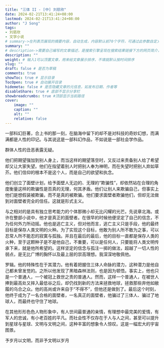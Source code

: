 ```yaml
---
title: "三体 II - [中] 刘慈欣"
date: 2024-02-21T13:41:24+08:00
lastmod: 2024-02-21T13:41:24+08:00
author: "J Song"
tags:
- 刘慈欣
- 文学小说
# summary->在列表页展现的摘要内容，自动生成，内容默认前70个字符，可通过此参数自定义，一般无需专门设置
summary: ""
# description->需要自己编写的文章描述，是搜索引擎呈现在搜索结果链接下方的网页简介，建议设置
description: ""
weight: # 输入1可以顶置文章，用来给文章展示排序，不填就默认按时间排序
slug: ""
draft: false # 是否为草稿
comments: true
showToc: true # 显示目录
TocOpen: true # 自动展开目录
hidemeta: false # 是否隐藏文章的元信息，如发布日期、作者等
disableShare: true # 底部不显示分享栏
showbreadcrumbs: true #顶部显示当前路径
cover:
    image: ""
    caption: ""
    alt: ""
    relative: false
---
```


一部科幻巨著，合上书的那一刻，在脑海中留下的却不是对科技的奇妙幻想，而满满都是人性的印记。与其说这是一部科幻作品，不如说是一部社会学作品。

群体人性的丑恶表露无疑。

他们把期望强加到别人身上，而当这样的期望落空时，又反过来责备别人给了希望却又让大家失望。他们在指望着别人时把别人奉为神明，而在失望时把别人弃如草芥。他们信仰的根本不是这个人，而是自己的欲望和执念。

他们创立了面壁计划，给予面壁人无边的、无理的“欺骗性”，却依然站在合理的角度衡量这样的欺骗性是否真的无理，何其矛盾。他们让别人来欺骗自己，但事实上他们是想假装被欺骗，而不是真的被欺骗。他们要求面壁者欺骗他们，但却无法做到对面壁者完全的信任。这就是形式主义。

与之相对的是具有独立思考能力的个体那微小却无比闪耀的光芒。先说章北海。或许在整部小说中，他才是真正的面壁者。在很早的时候他便坚定了自己的信念，不为任何外力所动摇。他也是逃亡主义，但对他而言，逃亡主义只是手段，他的最终目标是保存人类文明的火种。为了实现这个目标，他敢为别人所不敢为之事，可以忍常人所不能忍的寂寞与孤独。并且在最后的最后，他的目标一直都是保存人类的火种，至于这颗种子是不是他自己，不重要，可以是任何人，只要能将人类文明传承下来，就是他所希望的。这样坚定的信念与孤注一掷的做法，超越了一切人性的弱点，是无比广博的胸怀以及最上层的崇高理想。我深深地敬佩他。

罗辑。他的特殊性在于其潜力。他有着把握住三体人命脉的潜力，这种潜力是他自己都未曾发觉的。之所以他发现了黑暗森林法则，也是因为顿悟。事实上，他也只是一个普通人，一个被冠上救世之责的普通人。然而，这样一个普通人，在被世人捧到最高处又摔入最低谷之后，却仍找到新的方法来拯救地球，拯救那些弃他如敝履的乌合之众。他的高尚或许来自于“不得不”，但他还是做到了。最后这个时刻，他终于成为了一名合格的面壁者，一名真正的面壁者，他骗过了三体人、骗过了地球人，而最终也守住了地球。

在其他形形色色人物形象中，有人世间最普通的亲情，有理想中最完美的爱情，有军人的忠诚，有小老百姓的平凡。而社会性不仅存在于人与人之间，甚至可以提升到星球与星球、文明与文明之间，这种丰富的想象令人惊叹。这是一幅宏大的宇宙图景。

予岁月以文明，而非予文明以岁月